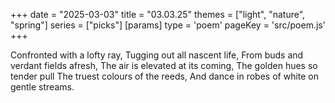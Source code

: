+++
date = "2025-03-03"
title = "03.03.25"
themes = ["light", "nature", "spring"]
series = ["picks"]
[params]
  type = 'poem'
  pageKey = 'src/poem.js'
+++

Confronted with a lofty ray,
Tugging out all nascent life,
From buds and verdant fields afresh,
The air is elevated at its coming,
The golden hues so tender pull
The truest colours of the reeds,
And dance in robes of white on gentle streams.
